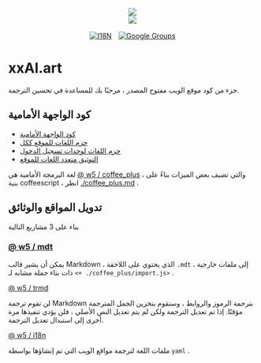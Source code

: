 <p align="center"><a href="https://xxai.art"><img src="https://cdn.jsdelivr.net/gh/xxai-art/doc/logo.svg"/></a><br/><a href="https://xxai.art"><img src="https://cdn.jsdelivr.net/gh/xxai-art/doc/xxai.svg"/></a></p><p align="center"><a href="https://github.com/xxai-art/doc#readme"><img alt="I18N" src="https://cdn.jsdelivr.net/gh/wactax/img/t.svg"/></a>　<a href="https://groups.google.com/u/0/g/xxai-art"><img alt="Google Groups" src="https://cdn.jsdelivr.net/gh/wactax/img/g-groups.svg"/></a></p>

# xxAI.art

جزء من كود موقع الويب مفتوح المصدر ، مرحبًا بك للمساعدة في تحسين الترجمة.

## كود الواجهة الأمامية

* [كود الواجهة الأمامية](https://github.com/xxai-art/web)
* [حزم اللغات للموقع ككل](https://github.com/xxai-art/web/tree/main/i18n)
* [حزم اللغات لوحدات تسجيل الدخول](https://github.com/wacpkg/user/tree/main/ui.i18n)
* [التوثيق متعدد اللغات للموقع](https://github.com/xxai-doc)

لغة البرمجة الأمامية هي [@ w5 / coffee_plus](http://npmjs.com/@w5/coffee_plus) ، والتي تضيف بعض الميزات بناءً على بنية coffeescript ، انظر [./coffee_plus.md](./coffee_plus.md) .

## تدويل المواقع والوثائق

بناء على 3 مشاريع التالية

### [@ w5 / mdt](https://www.npmjs.com/package/@w5/mdt)

يمكن أن يشير قالب Markdown ، الذي يحتوي على اللاحقة `.mdt` ، إلى ملفات خارجية ذات بناء جملة مشابه لـ `<+ ./coffee_plus/import.js>` .

[@ w5 / trmd](https://www.npmjs.com/package/@w5/trmd)

لن تقوم ترجمة Markdown بترجمة الرموز والروابط ، وستقوم بتخزين الجمل المترجمة مؤقتًا. إذا تم تعديل الترجمة ولكن لم يتم تعديل النص الأصلي ، فلن يؤدي تنفيذها مرة أخرى إلى استبدال تعديل الترجمة.

[@ w5 / i18n](https://www.npmjs.com/package/@w5/i18n)

ملفات اللغة لترجمة مواقع الويب التي تم إنشاؤها بواسطة `yaml` .

